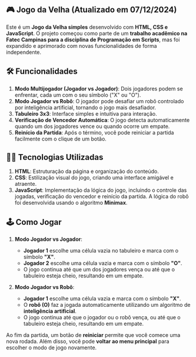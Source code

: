 ## 🎮 Jogo da Velha (Atualizado em 07/12/2024)

Este é um **Jogo da Velha simples** desenvolvido com **HTML, CSS e JavaScript**. O projeto começou como parte de um **trabalho acadêmico na Fatec Campinas para a disciplina de Programação em Scripts**, mas foi expandido e aprimorado com novas funcionalidades de forma independente.

## 🛠️ Funcionalidades
1. **Modo Multijogador (Jogador vs Jogador)**: Dois jogadores podem se enfrentar, cada um com o seu símbolo ("X" ou "O").
2. **Modo Jogador vs Robô**: O jogador pode desafiar um robô controlado por inteligência artificial, tornando o jogo mais desafiador.
3. **Tabuleiro 3x3**: Interface simples e intuitiva para interação.
4. **Verificação de Vencedor Automática**: O jogo detecta automaticamente quando um dos jogadores vence ou quando ocorre um empate.
5. **Reinício da Partida**: Após o término, você pode reiniciar a partida facilmente com o clique de um botão.

## 🧑‍💻 Tecnologias Utilizadas
1. **HTML**: Estruturação da página e organização do conteúdo.
2. **CSS**: Estilização visual do jogo, criando uma interface amigável e atraente.
3. **JavaScript**: Implementação da lógica do jogo, incluindo o controle das jogadas, verificação do vencedor e reinício da partida. A lógica do robô foi desenvolvida usando o algoritmo **Minimax**.

## 🕹️ Como Jogar
1. **Modo Jogador vs Jogador**: 
   - **Jogador 1** escolhe uma célula vazia no tabuleiro e marca com o símbolo **"X"**.
   - **Jogador 2** escolhe uma célula vazia e marca com o símbolo **"O"**.
   - O jogo continua até que um dos jogadores vença ou até que o tabuleiro esteja cheio, resultando em um empate.

2. **Modo Jogador vs Robô**: 
   - **Jogador 1** escolhe uma célula vazia e marca com o símbolo **"X"**.
   - O **robô (O)** faz a jogada automaticamente utilizando um algoritmo de **inteligência artificial**.
   - O jogo continua até que o jogador ou o robô vença, ou até que o tabuleiro esteja cheio, resultando em um empate.

Ao fim da partida, um botão de **reiniciar** permite que você comece uma nova rodada. Além disso, você pode **voltar ao menu principal** para escolher o modo de jogo novamente.